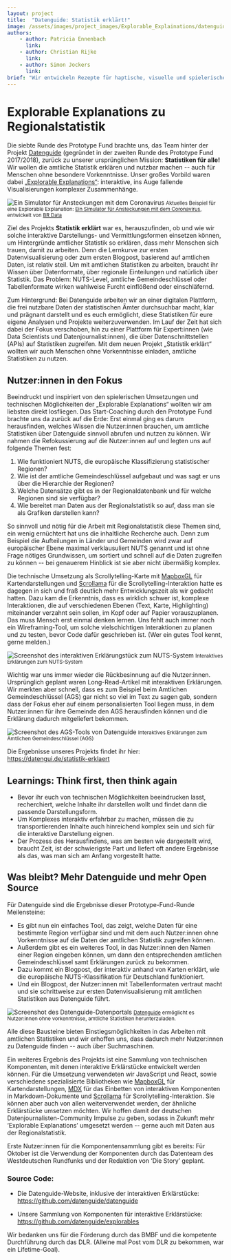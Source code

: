 ```yaml
---
layout: project
title:  "Datenguide: Statistik erklärt!"
image: /assets/images/project_images/Explorable_Explainations/datenguide_article.png
authors:
    - author: Patricia Ennenbach
      link:
    - author: Christian Rijke
      link:
    - author: Simon Jockers
      link:
brief: "Wir entwickeln Rezepte für haptische, visuelle und spielerische Darstellungsformen von Statistik."
---
```


# Explorable Explanations zu Regionalstatistik

Die siebte Runde des Prototype Fund brachte uns, das Team hinter der Projekt [Datenguide](https://datengui.de) (gegründet in der zweiten Runde des Prototype Fund 2017/2018), zurück zu unserer ursprünglichen Mission: **Statistiken für alle!** Wir wollen die amtliche Statistik erklären und nutzbar machen -- auch für Menschen ohne besondere Vorkenntnisse. Unser großes Vorbild waren dabei [„Explorable Explanations“](https://explorabl.es/): interaktive, ins Auge fallende Visualisierungen komplexer Zusammenhänge.

![Ein Simulator für Ansteckungen mit dem Coronavirus](/assets/images/project_images/Explorable_Explainations/corona_sim.gif)
<small>Aktuelles Beispiel für eine Explorable Explanation: [Ein Simulator für Ansteckungen mit dem Coronavirus](http://web.br.de/interaktiv/corona-simulation/), entwickelt von [BR Data](https://www.br.de/extra/br-data/)</small>

Ziel des Projekts **Statistik erklärt** war es, herauszufinden, ob und wie wir solche interaktive Darstellungs- und Vermittlungsformen einsetzen können, um Hintergründe amtlicher Statistik so erklären, dass mehr Menschen sich trauen, damit zu arbeiten. Denn die Lernkurve zur ersten Datenvisualisierung oder zum ersten Blogpost, basierend auf amtlichen Daten, ist relativ steil. Um mit amtlichen Statistiken zu arbeiten, braucht ihr Wissen über Datenformate, über regionale Einteilungen und natürlich über Statistik. Das Problem: NUTS-Level, amtliche Gemeindeschlüssel oder Tabellenformate wirken wahlweise Furcht einflößend oder einschläfernd.

Zum Hintergrund: Bei Datenguide arbeiten wir an einer digitalen Plattform, die frei nutzbare Daten der statistischen Ämter durchsuchbar macht, klar und prägnant darstellt und es euch ermöglicht, diese Statistiken für eure eigene Analysen und Projekte weiterzuverwenden. Im Lauf der Zeit hat sich dabei der Fokus verschoben, hin zu einer Plattform für Expert:innen (wie Data Scientists und Datenjournalist:innen), die über Datenschnittstellen (APIs) auf Statistiken zugreifen. Mit dem neuen Projekt „Statistik erklärt“ wollten wir auch Menschen ohne Vorkenntnisse einladen, amtliche Statistiken zu nutzen. 

## Nutzer:innen in den Fokus

Beeindruckt und inspiriert von den spielerischen Umsetzungen und technischen Möglichkeiten der „Explorable Explanations“ wollten wir am liebsten direkt losfliegen. Das Start-Coaching durch den Prototype Fund brachte uns da zurück auf die Erde: Erst einmal ging es darum herausfinden, welches Wissen die Nutzer:innen brauchen, um amtliche Statistiken über Datenguide sinnvoll abrufen und nutzen zu können. Wir nahmen die Refokussierung auf die Nutzer:innen auf und legten uns auf folgende Themen fest: 

1. Wie funktioniert NUTS, die europäische Klassifizierung statistischer Regionen?
2. Wie ist der amtliche Gemeindeschlüssel aufgebaut und was sagt er uns über die Hierarchie der Regionen?
3. Welche Datensätze gibt es in der Regionaldatenbank und für welche Regionen sind sie verfügbar?
4. Wie bereitet man Daten aus der Regionalstatistik so auf, dass man sie als Grafiken darstellen kann?

So sinnvoll und nötig für die Arbeit mit Regionalstatistik diese Themen sind, ein wenig ernüchtert hat uns die inhaltliche Recherche auch. Denn zum Beispiel die Aufteilungen in Länder und Gemeinden wird zwar auf europäischer Ebene maximal verklausuliert NUTS genannt und ist ohne Frage nötiges Grundwissen, um sortiert und schnell auf die Daten zugreifen zu können -- bei genauerem Hinblick ist sie aber nicht übermäßig komplex.

Die technische Umsetzung als Scrollytelling-Karte mit [MapboxGL](https://docs.mapbox.com/mapbox-gl-js/) für Kartendarstellungen und [Scrollama](https://pudding.cool/process/introducing-scrollama/) für die Scrollytelling-Interaktion hatte es dagegen in sich und fraß deutlich mehr Entwicklungszeit als wir gedacht hatten. Dazu kam die Erkenntnis, dass es wirklich schwer ist, komplexe Interaktionen, die auf verschiedenen Ebenen (Text, Karte, Highlighting) miteinander verzahnt sein sollen, im Kopf oder auf Papier vorauszuplanen. Das muss Mensch erst einmal denken lernen. Uns fehlt auch immer noch ein Wireframing-Tool, um solche vielschichtigen Interaktionen zu planen und zu testen, bevor Code dafür geschrieben ist. (Wer ein gutes Tool kennt, gerne melden.) 

![Screenshot des interaktiven Erklärungstück zum NUTS-System](/assets/images/project_images/Explorable_Explainations/datenguide_nuts.png)
<small>Interaktives Erklärungen zum NUTS-System</small>

Wichtig war uns immer wieder die Rückbesinnung auf die Nutzer:innen. Ursprünglich geplant waren Long-Read-Artikel mit interaktiven Erklärungen. Wir merkten aber schnell, dass es zum Beispiel beim Amtlichen Gemeindeschlüssel (AGS) gar nicht so viel im Text zu sagen gab, sondern dass der Fokus eher auf einem personalisierten Tool liegen muss, in dem Nutzer:innen für ihre Gemeinde den AGS herausfinden können und die Erklärung dadurch mitgeliefert bekommen.

![Screenshot des AGS-Tools von Datenguide](/assets/images/project_images/Explorable_Explainations/datenguide_ags.png)
<small>Interaktives Erklärungen zum Amtlichen Gemeindeschlüssel (AGS)</small>

Die Ergebnisse unseres Projekts findet ihr hier:  
<https://datengui.de/statistik-erklaert>

## Learnings: Think first, then think again

- Bevor ihr euch von technischen Möglichkeiten beeindrucken lasst, recherchiert, welche Inhalte ihr darstellen wollt und findet dann die passende Darstellungsform.
- Um Komplexes interaktiv erfahrbar zu machen, müssen die zu transportierenden Inhalte auch hinreichend komplex sein und sich für die interaktive Darstellung eignen. 
- Der Prozess des Herausfindens, was am besten wie dargestellt wird, braucht Zeit, ist der schwierigste Part und liefert oft andere Ergebnisse als das, was man sich am Anfang vorgestellt hatte.

## Was bleibt? Mehr Datenguide und mehr Open Source

Für Datenguide sind die Ergebnisse dieser Prototype-Fund-Runde Meilensteine:

- Es gibt nun ein einfaches Tool, das zeigt, welche Daten für eine bestimmte Region verfügbar sind und mit dem auch Nutzer:innen ohne Vorkenntnisse auf die Daten der amtlichen Statistik zugreifen können.
- Außerdem gibt es ein weiteres Tool, in das Nutzer:innen den Namen einer Region eingeben können, um dann den entsprechenden amtlichen Gemeindeschlüssel samt Erklärungen zurück zu bekommen.
- Dazu kommt ein Blogpost, der interaktiv anhand von Karten erklärt, wie die europäische NUTS-Klassifikation für Deutschland funktioniert.
- Und ein Blogpost, der Nutzer:innen mit Tabellenformaten vertraut macht und sie schrittweise zur ersten Datenvisualisierung mit amtlichen Statistiken aus Datenguide führt.

![Screenshot des Datenguide-Datenportals](/assets/images/project_images/Explorable_Explainations/datenguide_datenportal.png)
<small>[Datenguide](https://datengui.de/statistiken) ermöglicht es Nutzer:innen ohne vorkenntnisse, amtliche Statistiken herunterzuladen.</small>

Alle diese Bausteine bieten Einstiegsmöglichkeiten in das Arbeiten mit amtlichen Statistiken und wir erhoffen uns, dass dadurch mehr Nutzer:innen zu Datenguide finden -- auch über Suchmaschinen. 

Ein weiteres Ergebnis des Projekts ist eine Sammlung von technischen Komponenten, mit denen interaktive Erklärstücke entwickelt werden können. Für die Umsetzung verwendeten wir JavaScript und React, sowie verschiedene spezialisierte Bibliotheken wie [MapboxGL](https://docs.mapbox.com/mapbox-gl-js/) für Kartendarstellungen, [MDX](https://mdxjs.com/) für das Einbetten von interaktiven Komponenten in Markdown-Dokumente und [Scrollama](https://pudding.cool/process/introducing-scrollama/) für Scrollytelling-Interaktion. Sie können aber auch von allen weiterverwendet werden, der ähnliche Erklärstücke umsetzen möchten. Wir hoffen damit der deutschen Datenjournalisten-Community Impulse zu geben, sodass in Zukunft mehr ‘Explorable Explanations’ umgesetzt werden -- gerne auch mit Daten aus der Regionalstatistik.

Erste Nutzer:innen für die Komponentensammlung gibt es bereits: Für Oktober ist die Verwendung der Komponenten durch das Datenteam des Westdeutschen Rundfunks und der Redaktion von ‘Die Story’ geplant. 

### Source Code:

- Die Datenguide-Website, inklusive der interaktiven Erklärstücke:  
  <https://github.com/datenguide/datenguide>

- Unsere Sammlung von Komponenten für interaktive Erklärstücke:  
  <https://github.com/datenguide/explorables>

Wir bedanken uns für die Förderung durch das BMBF und die kompetente Durchführung durch das DLR. (Alleine mal Post vom DLR zu bekommen, war ein Lifetime-Goal).
